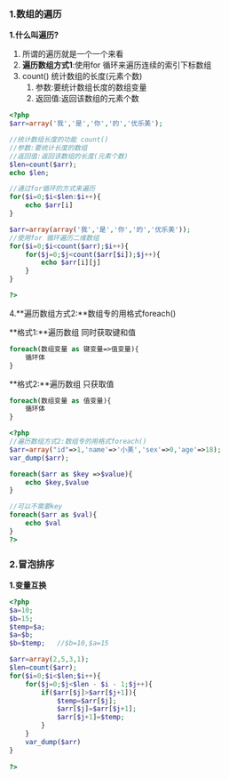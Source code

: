 ### 1.数组的遍历

**1.什么叫遍历?**

1. 所谓的遍历就是一个一个来看
2. **遍历数组方式1**:使用for 循环来遍历连续的索引下标数组
3. count() 统计数组的长度(元素个数)
   1. 参数:要统计数组长度的数组变量
   2. 返回值:返回该数组的元素个数

```php
<?php
$arr=array('我','是','你','的','优乐美');

//统计数组长度的功能 count()
//参数:要统计长度的数组
//返回值:返回该数组的长度(元素个数)
$len=count($arr);
echo $len;

//通过for循环的方式来遍历
for($i=0;$i<$len:$i++){
    echo $arr[i]
}

$arr=array(array('我','是','你','的','优乐美'));
//使用for 循环遍历二维数组
for($i=0;$i<count($arr);$i++){
    for($j=0;$j<count($arr[$i]);$j++){
    	echo $arr[i][j]
	}
}

?>
```

4.**遍历数组方式2:**数组专的用格式foreach()

**格式1:**遍历数组 同时获取键和值

```php
foreach(数组变量 as 键变量=>值变量){
	循环体
}
```

**格式2:**遍历数组 只获取值

```php
foreach(数组变量 as 值变量){
	循环体
}
```



```php
<?php
//遍历数组方式2:数组专的用格式foreach()
$arr=array("id"=>1,'name'=>'小美','sex'=>0,'age'=>18);
var_dump($arr);

foreach($arr as $key =>$value){
    echo $key,$value
}

//可以不需要key
foreach($arr as $val){
    echo $val
}
?>
```



### 2.冒泡排序

**1.变量互换**

```php
<?php
$a=10;
$b=15;
$temp=$a;
$a=$b;
$b=$temp;	//$b=10,$a=15

$arr=array(2,5,3,1);
$len=count($arr);
for($i=0;$i<$len;$i++){
    for($j=0;$j<$len - $i - 1;$j++){
    	if($arr[$j]>$arr[$j+1]){
            $temp=$arr[$j];
            $arr[$j]=$arr[$j+1];
            $arr[$j+1]=$temp;
        }
	}
    var_dump($arr)
}
    
?>
```

